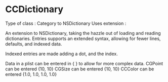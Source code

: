 CCDictionary
============

Type of class  : Category to NSDictionary
Uses extension : <NONE>

An extension to NSDictionary, taking the hazzle out of loading and reading dictionaries.
Entries supports an extended syntax, allowing for fewer lines, defaults, and indexed data.

Indexed entries are made adding a dot, and the index.

Data in a plist can be entered in { } to allow for more complex data.
CGPoint can be entered {10, 10}
CGSize can be entered {10, 10}
CCColor can be entered {1.0, 1.0, 1.0, 1.0}

